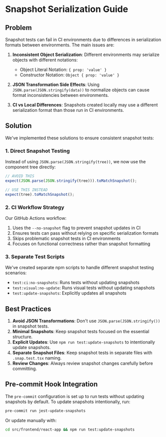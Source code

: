 # Snapshot Serialization Guide

## Problem

Snapshot tests can fail in CI environments due to differences in serialization formats between environments. The main issues are:

1. **Inconsistent Object Serialization**: Different environments may serialize objects with different notations:
   - Object Literal Notation: `{ prop: 'value' }`
   - Constructor Notation: `Object { prop: 'value' }`

2. **JSON Transformation Side Effects**: Using `JSON.parse(JSON.stringify(data))` to normalize objects can cause format inconsistencies between environments.

3. **CI vs Local Differences**: Snapshots created locally may use a different serialization format than those run in CI environments.

## Solution

We've implemented these solutions to ensure consistent snapshot tests:

### 1. Direct Snapshot Testing

Instead of using `JSON.parse(JSON.stringify(tree))`, we now use the component tree directly:

```javascript
// AVOID THIS
expect(JSON.parse(JSON.stringify(tree))).toMatchSnapshot();

// USE THIS INSTEAD
expect(tree).toMatchSnapshot();
```

### 2. CI Workflow Strategy

Our GitHub Actions workflow:

1. Uses the `--no-snapshot` flag to prevent snapshot updates in CI
2. Ensures tests can pass without relying on specific serialization formats
3. Skips problematic snapshot tests in CI environments
4. Focuses on functional correctness rather than snapshot formatting

### 3. Separate Test Scripts

We've created separate npm scripts to handle different snapshot testing scenarios:

- `test:ci:no-snapshots`: Runs tests without updating snapshots
- `test:visual:no-update`: Runs visual tests without updating snapshots
- `test:update-snapshots`: Explicitly updates all snapshots

## Best Practices

1. **Avoid JSON Transformations**: Don't use `JSON.parse(JSON.stringify())` in snapshot tests.
2. **Minimal Snapshots**: Keep snapshot tests focused on the essential structure.
3. **Explicit Updates**: Use `npm run test:update-snapshots` to intentionally update snapshots.
4. **Separate Snapshot Files**: Keep snapshot tests in separate files with `.snap.test.tsx` naming.
5. **Review Changes**: Always review snapshot changes carefully before committing.

## Pre-commit Hook Integration

The `pre-commit` configuration is set up to run tests without updating snapshots by default.
To update snapshots intentionally, run:

```bash
pre-commit run jest-update-snapshots
```

Or update manually with:

```bash
cd src/frontend/react-app && npm run test:update-snapshots
```

